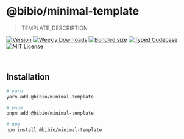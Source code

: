 # @bibio/minimal-template

> TEMPLATE_DESCRIPTION

[![Version][version]][npm] [![Weekly Downloads][downloads-badge]][npm] [![Bundled size][size-badge]][size] [![Typed Codebase][typescript]](#) [![MIT License][license]](#)

[version]: https://flat.badgen.net/npm/v/@bibio/minimal-template
[npm]: https://npmjs.com/package/@bibio/minimal-template
[license]: https://flat.badgen.net/badge/license/MIT/purple
[size]: https://bundlephobia.com/result?p=@bibio/minimal-template
[size-badge]: https://flat.badgen.net/bundlephobia/minzip/@bibio/minimal-template
[typescript]: https://flat.badgen.net/badge/icon/TypeScript?icon=typescript&label
[downloads-badge]: https://badgen.net/npm/dw/@bibio/minimal-template/red?icon=npm

<br />

## Installation

```bash
# yarn
yarn add @bibio/minimal-template

# pnpm
pnpm add @bibio/minimal-template

# npm
npm install @bibio/minimal-template
```

<br />
